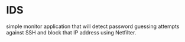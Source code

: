 # IDS
simple monitor application that will detect password guessing attempts against SSH and block that IP address using Netfilter.
